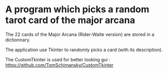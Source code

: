# A program which picks a random tarot card of the major arcana

The 22 cards of the Major Arcana (Rider-Waite version) are stored in a dictionnary.  

The application use Tkinter to randomly picks a card (with its description).

The  CustomTkinter is used for better looking gui : https://github.com/TomSchimansky/CustomTkinter
